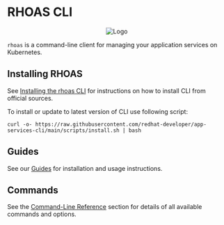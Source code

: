 # RHOAS CLI
<p align="center">
  <img alt="Logo" src="https://user-images.githubusercontent.com/11743717/127519981-97c76ae4-f17b-4ac8-8b4d-365bfa4a6374.png">
</p>

`rhoas` is a command-line client for managing your application services on Kubernetes.


## Installing RHOAS

See [Installing the rhoas CLI](https://github.com/redhat-developer/app-services-guides/tree/main/rhoas-cli#installing-the-rhoas-cli) 
for instructions on how to install CLI from official sources.

To install or update to latest version of CLI use following script:

```shell
curl -o- https://raw.githubusercontent.com/redhat-developer/app-services-cli/main/scripts/install.sh | bash 
```

## Guides

See our [Guides](https://github.com/redhat-developer/app-services-guides/tree/main/rhoas-cli) for installation and usage instructions.

## Commands

See the [Command-Line Reference](http://appservices.tech/commands/rhoas) section for details of all available commands and options.

